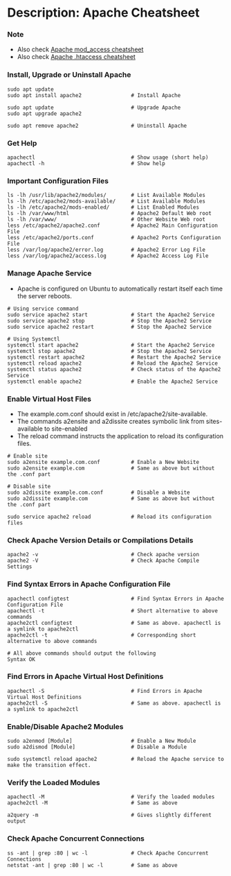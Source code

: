 # Description: Apache Cheatsheet

### Note
* Also check [Apache mod_access cheatsheet](P003_apache_cheatsheet_mod_access.md)
* Also check [Apache .htaccess cheatsheet](P004_apache_cheatsheet_htaccess.md)

### Install, Upgrade or Uninstall Apache
```
sudo apt update
sudo apt install apache2                # Install Apache

sudo apt update                         # Upgrade Apache
sudo apt upgrade apache2

sudo apt remove apache2                 # Uninstall Apache
```

### Get Help
```
apachectl                               # Show usage (short help)
apachectl -h                            # Show help
```

### Important Configuration Files
```
ls -lh /usr/lib/apache2/modules/        # List Available Modules
ls -lh /etc/apache2/mods-available/     # List Available Modules
ls -lh /etc/apache2/mods-enabled/       # List Enabled Modules
ls -lh /var/www/html                    # Apache2 Default Web root
ls -lh /var/www/                        # Other Website Web root
less /etc/apache2/apache2.conf          # Apache2 Main Configuration File
less /etc/apache2/ports.conf            # Apache2 Ports Configuration File
less /var/log/apache2/error.log         # Apache2 Error Log File
less /var/log/apache2/access.log        # Apache2 Access Log File
```

### Manage Apache Service
* Apache is configured on Ubuntu to automatically restart itself each time the server reboots.
```
# Using service command
sudo service apache2 start              # Start the Apache2 Service
sudo service apache2 stop               # Stop the Apache2 Service
sudo service apache2 restart            # Stop the Apache2 Service

# Using Systemctl
systemctl start apache2                 # Start the Apache2 Service
systemctl stop apache2                  # Stop the Apache2 Service
systemctl restart apache2               # Restart the Apache2 Service
systemctl reload apache2                # Reload the Apache2 Service
systemctl status apache2                # Check status of the Apache2 Service
systemctl enable apache2                # Enable the Apache2 Service
```

### Enable Virtual Host Files
* The example.com.conf should exist in /etc/apache2/site-available.
* The commands a2ensite and a2dissite creates symbolic link from sites-available to site-enabled
* The reload command instructs the application to reload its configuration files.
```
# Enable site
sudo a2ensite example.com.conf          # Enable a New Website
sudo a2ensite example.com               # Same as above but without the .conf part

# Disable site
sudo a2dissite example.com.conf         # Disable a Website
sudo a2dissite example.com              # Same as above but without the .conf part

sudo service apache2 reload             # Reload its configuration files
```

### Check Apache Version Details or Compilations Details
```
apache2 -v                              # Check apache version
apache2 -V                              # Check Apache Compile Settings
```

### Find Syntax Errors in Apache Configuration File
```
apachectl configtest                    # Find Syntax Errors in Apache Configuration File
apachectl -t                            # Short alternative to above commands
apache2ctl configtest                   # Same as above. apachectl is a symlink to apache2ctl
apache2ctl -t                           # Corresponding short alternative to above commands

# All above commands should output the following
Syntax OK
```

### Find Errors in Apache Virtual Host Definitions
```
apachectl -S                            # Find Errors in Apache Virtual Host Definitions
apache2ctl -S                           # Same as above. apachectl is a symlink to apache2ctl
```

### Enable/Disable Apache2 Modules
```
sudo a2enmod [Module]                   # Enable a New Module
sudo a2dismod [Module]                  # Disable a Module

sudo systemctl reload apache2           # Reload the Apache service to make the transition effect.
```

### Verify the Loaded Modules
```
apachectl -M                            # Verify the loaded modules
apache2ctl -M                           # Same as above

a2query -m                              # Gives slightly different output
```

### Check Apache Concurrent Connections
```
ss -ant | grep :80 | wc -l              # Check Apache Concurrent Connections
netstat -ant | grep :80 | wc -l         # Same as above
```
